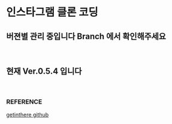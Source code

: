 # 인스타그램 클론 코딩

## 버젼별 관리 중입니다 Branch 에서 확인해주세요
<br/>

## 현재 Ver.0.5.4 입니다
<br/>

### REFERENCE
>
[getinthere github](https://github.com/codingspecialist/EaszUp-Springboot-Photogram-Start)
